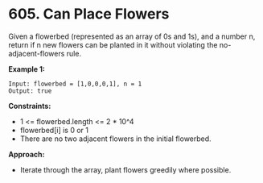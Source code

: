 # 605. Can Place Flowers

Given a flowerbed (represented as an array of 0s and 1s), and a number n, return if n new flowers can be planted in it without violating the no-adjacent-flowers rule.

**Example 1:**
```
Input: flowerbed = [1,0,0,0,1], n = 1
Output: true
```

**Constraints:**
- 1 <= flowerbed.length <= 2 * 10^4
- flowerbed[i] is 0 or 1
- There are no two adjacent flowers in the initial flowerbed.

**Approach:**
- Iterate through the array, plant flowers greedily where possible.